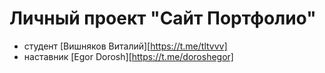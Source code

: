 # Личный проект "Сайт Портфолио"

- студент [Вишняков Виталий][https://t.me/tltvvv]
- наставник [Egor Dorosh][https://t.me/doroshegor]
